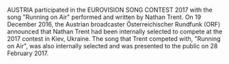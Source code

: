 AUSTRIA participated in the EUROVISION SONG CONTEST 2017 with the song "Running on Air" performed and written by Nathan Trent. On 19 December 2016, the Austrian broadcaster Österreichischer Rundfunk (ORF) announced that Nathan Trent had been internally selected to compete at the 2017 contest in Kiev, Ukraine. The song that Trent competed with, "Running on Air", was also internally selected and was presented to the public on 28 February 2017.
